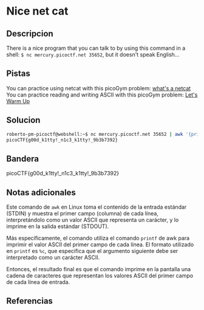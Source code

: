 # Nice net cat


## Descripcion
There is a nice program that you can talk to by using this command in a shell: `$ nc mercury.picoctf.net 35652`, but it doesn't speak English...
## Pistas
You can practice using netcat with this picoGym problem: [what's a netcat](https://play.picoctf.org/practice/challenge/34)
You can practice reading and writing ASCII with this picoGym problem: [Let's Warm Up](https://play.picoctf.org/practice/challenge/22)

## Solucion
```bash
roberto-pm-picoctf@webshell:~$ nc mercury.picoctf.net 35652 | awk '{printf("%c",$1)}'
picoCTF{g00d_k1tty!_n1c3_k1tty!_9b3b7392}
```
## Bandera
picoCTF{g00d_k1tty!_n1c3_k1tty!_9b3b7392}
## Notas adicionales
Este comando de `awk` en Linux toma el contenido de la entrada estándar (STDIN) y muestra el primer campo (columna) de cada línea, interpretándolo como un valor ASCII que representa un carácter, y lo imprime en la salida estándar (STDOUT).

Más específicamente, el comando utiliza el comando `printf` de awk para imprimir el valor ASCII del primer campo de cada línea. El formato utilizado en `printf` es `%c`, que especifica que el argumento siguiente debe ser interpretado como un carácter ASCII.

Entonces, el resultado final es que el comando imprime en la pantalla una cadena de caracteres que representan los valores ASCII del primer campo de cada línea de entrada.

## Referencias
